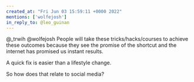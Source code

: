 ```yaml
---
created_at: "Fri Jun 03 15:59:11 +0000 2022"
mentions: ['wolfejosh']
in_reply_to: @leo_guinan
---
```


@_trwih @wolfejosh People will take these tricks/hacks/courses to achieve these outcomes because they see the promise of the shortcut and the internet has promised us instant results. 

A quick fix is easier than a lifestyle change. 

So how does that relate to social media?
